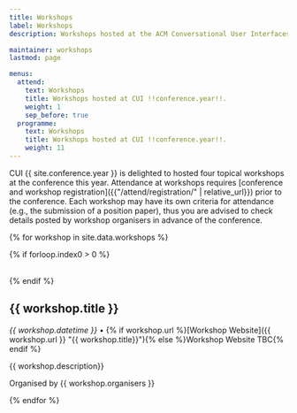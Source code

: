 ```yaml
---
title: Workshops
label: Workshops
description: Workshops hosted at the ACM Conversational User Interfaces (CUI) !!conference.year!! conference.

maintainer: workshops
lastmod: page

menus:
  attend:
    text: Workshops
    title: Workshops hosted at CUI !!conference.year!!.
    weight: 1
    sep_before: true
  programme:
    text: Workshops
    title: Workshops hosted at CUI !!conference.year!!.
    weight: 11
---
```


CUI {{ site.conference.year }} is delighted to hosted four topical workshops at the conference this year. Attendance at workshops requires [conference and workshop registration]({{"/attend/registration/" | relative_url}}) prior to the conference. Each workshop may have its own criteria for attendance (e.g., the submission of a position paper), thus you are advised to check details posted by workshop organisers in advance of the conference.

{% for workshop in site.data.workshops %}

{% if forloop.index0 > 0 %}

<br>
{% endif %}

## {{ workshop.title }}
<em>{{ workshop.datetime }}</em> &bull; {% if workshop.url %}[Workshop Website]({{ workshop.url }} "{{ workshop.title}}"){% else %}Workshop Website TBC{% endif %}

{{ workshop.description}}

Organised by {{ workshop.organisers }}

{% endfor %}
